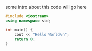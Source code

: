some intro about this code will go here


```C++
#include <iostream>
using namespace std;

int main() {
    cout << "Hello World\n";
    return 0;
}
```